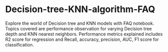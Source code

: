 # Decision-tree-KNN-algorithm-FAQ
Explore the world of Decision tree and KNN models with FAQ notebook. Topics covered are performance observation for varying Decision tree depth and KNN nearest neighbors. Performance metrics explained includes R2 score for regression and  Recall, accuracy, precision, AUC, F1 score for classification.
